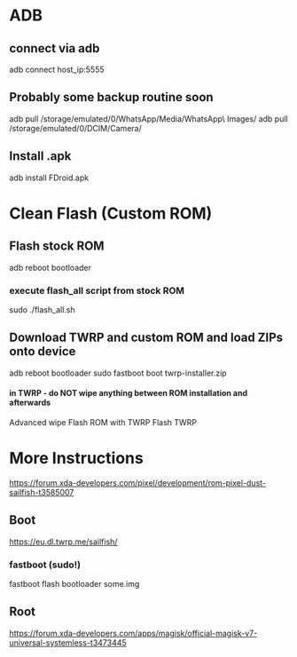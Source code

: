 # ADB
## connect via adb
adb connect host_ip:5555

## Probably some backup routine soon
adb pull /storage/emulated/0/WhatsApp/Media/WhatsApp\ Images/
adb pull /storage/emulated/0/DCIM/Camera/

## Install .apk
adb install FDroid.apk


# Clean Flash (Custom ROM)
## Flash stock ROM
adb reboot bootloader
### execute flash_all script from stock ROM
sudo ./flash_all.sh

## Download TWRP and custom ROM and load ZIPs onto device
adb reboot bootloader
sudo fastboot boot twrp-installer.zip
#### in TWRP - do NOT wipe anything between ROM installation and afterwards
Advanced wipe
Flash ROM with TWRP
Flash TWRP


# More Instructions
https://forum.xda-developers.com/pixel/development/rom-pixel-dust-sailfish-t3585007

## Boot
https://eu.dl.twrp.me/sailfish/
### fastboot (sudo!)
fastboot flash bootloader some.img

## Root
https://forum.xda-developers.com/apps/magisk/official-magisk-v7-universal-systemless-t3473445

